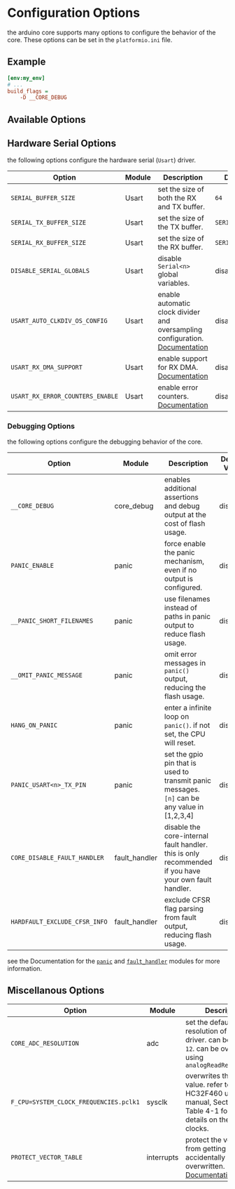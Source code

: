 # Configuration Options

the arduino core supports many options to configure the behavior of the core. These options can be set in the `platformio.ini` file.

## Example

```ini
[env:my_env]
# ...
build_flags = 
    -D __CORE_DEBUG
```

## Available Options

## Hardware Serial Options

the following options configure the hardware serial (`Usart`) driver.

| Option                           | Module | Description                                                                                            | Default Value        |
| -------------------------------- | ------ | ------------------------------------------------------------------------------------------------------ | -------------------- |
| `SERIAL_BUFFER_SIZE`             | Usart  | set the size of both the RX and TX buffer.                                                             | `64`                 |
| `SERIAL_TX_BUFFER_SIZE`          | Usart  | set the size of the TX buffer.                                                                         | `SERIAL_BUFFER_SIZE` |
| `SERIAL_RX_BUFFER_SIZE`          | Usart  | set the size of the RX buffer.                                                                         | `SERIAL_BUFFER_SIZE` |
| `DISABLE_SERIAL_GLOBALS`         | Usart  | disable `Serial<n>` global variables.                                                                  | disabled             |
| `USART_AUTO_CLKDIV_OS_CONFIG`    | Usart  | enable automatic clock divider and oversampling configuration. [Documentation](./usart/AUTO_CLKDIV.md) | disabled             |
| `USART_RX_DMA_SUPPORT`           | Usart  | enable support for RX DMA. [Documentation](./usart/RX_DMA.md)                                          | disabled             |
| `USART_RX_ERROR_COUNTERS_ENABLE` | Usart  | enable error counters. [Documentation](./usart/ERROR_COUNTERS.md)                                      | disabled             |


### Debugging Options

the following options configure the debugging behavior of the core.

| Option                        | Module        | Description                                                                                           | Default Value |
| ----------------------------- | ------------- | ----------------------------------------------------------------------------------------------------- | ------------- |
| `__CORE_DEBUG`                | core_debug    | enables additional assertions and debug output at the cost of flash usage.                            | disabled      |
| `PANIC_ENABLE`                | panic         | force enable the panic mechanism, even if no output is configured.                                    | disabled      |
| `__PANIC_SHORT_FILENAMES`     | panic         | use filenames instead of paths in panic output to reduce flash usage.                                 | disabled      |
| `__OMIT_PANIC_MESSAGE`        | panic         | omit error messages in `panic()` output, reducing the flash usage.                                    | disabled      |
| `HANG_ON_PANIC`               | panic         | enter a infinite loop on `panic()`. if not set, the CPU will reset.                                   | disabled      |
| `PANIC_USART<n>_TX_PIN`       | panic         | set the gpio pin that is used to transmit panic messages. `[n]` can be any value in [1,2,3,4]         | disabled      |
| `CORE_DISABLE_FAULT_HANDLER`  | fault_handler | disable the core-internal fault handler. this is only recommended if you have your own fault handler. | disabled      |
| `HARDFAULT_EXCLUDE_CFSR_INFO` | fault_handler | exclude CFSR flag parsing from fault output, reducing flash usage.                                    | disabled      |

see the Documentation for the [`panic`](./PANIC.md) and [`fault_handler`](./FAULT_HANDLER.md) modules for more information.


## Miscellanous Options

| Option                                 | Module | Description                                                                                                                       | Default Value                   |
| -------------------------------------- | ------ | --------------------------------------------------------------------------------------------------------------------------------- | ------------------------------- |
| `CORE_ADC_RESOLUTION`                  | adc    | set the default resolution of ADC driver. can be `8`, `10`, or `12`. can be overwritten using `analogReadResolution()`            | `10`                            |
| `F_CPU=SYSTEM_CLOCK_FREQUENCIES.pclk1` | sysclk | overwrites the `F_CPU` value. refer to the HC32F460 user manual, Section 4.3, Table 4-1 for more details on the different clocks. | `SYSTEM_CLOCK_FREQUENCIES.hclk` |
| `PROTECT_VECTOR_TABLE` | interrupts | protect the vector table from getting accidentally overwritten. [Documentation](./mpu/PROTECT_VECTOR_TABLE.md) | `1` | 